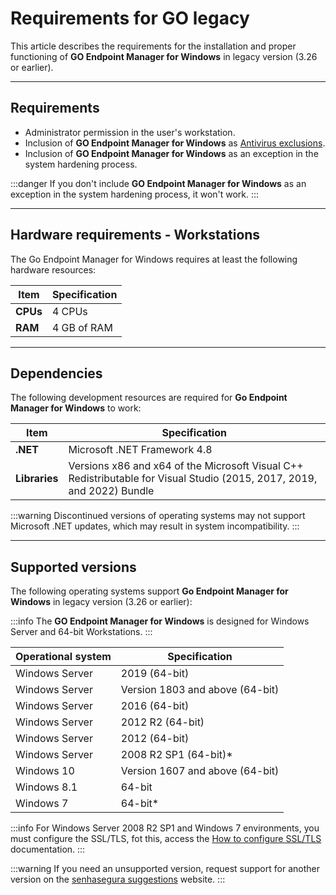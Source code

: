 # Requirements for GO legacy

This article describes the requirements for the installation and proper functioning of **GO Endpoint Manager for Windows** in legacy version (3.26 or earlier).

* * *

## **Requirements**

* Administrator permission in the user's workstation.
* Inclusion of **GO Endpoint Manager for Windows** as [Antivirus exclusions](/v3-32/docs/go-windows-antivirus-exclusions).
* Inclusion of **GO Endpoint Manager for Windows** as an exception in the system hardening process.

:::danger
If you don't include **GO Endpoint Manager for Windows** as an exception in the system hardening process, it won't work.
:::

* * *

## Hardware requirements - Workstations

The Go Endpoint Manager for Windows requires at least the following hardware resources:

| Item | Specification |
| --- | --- |
| **CPUs** | 4 CPUs |
| **RAM** | 4 GB of RAM |

* * *

## Dependencies

The following development resources are required for **Go Endpoint Manager for Windows** to work:
 
| Item | Specification |
| --- | --- |
| **.NET** | Microsoft .NET Framework 4.8 |
| **Libraries** | Versions x86 and  x64 of the Microsoft Visual C++ Redistributable for Visual Studio (2015, 2017, 2019, and 2022) Bundle |

:::warning
Discontinued versions of operating systems may not support Microsoft .NET updates, which may result in system incompatibility.
:::

* * *

## Supported versions

The following operating systems support **Go Endpoint Manager for Windows** in legacy version (3.26 or earlier):

:::info
The **GO Endpoint Manager for Windows** is designed for Windows Server and 64-bit Workstations.
:::

| Operational system | Specification |
| --- | --- |
| Windows Server  | 2019 (64-bit)|
| Windows Server  | Version 1803 and above (64-bit)|
| Windows Server  | 2016 (64-bit)|
| Windows Server | 2012 R2 (64-bit) |
| Windows Server  | 2012 (64-bit) |
| Windows Server  | 2008 R2 SP1 (64-bit)*|
| Windows 10 | Version 1607 and above (64-bit) |
| Windows 8.1 | 64-bit |
| Windows 7 | 64-bit* |

:::info
For Windows Server 2008 R2 SP1 and Windows 7 environments, you must configure the SSL/TLS, fot this, access the [How to configure SSL/TLS](/v3-32/docs/go-windows-how-to-configure-ssltls) documentation.
:::

:::warning
If you need an unsupported version, request support for another version on the [senhasegura suggestions](https://senhasegura.com/suggestions/) website.
:::
